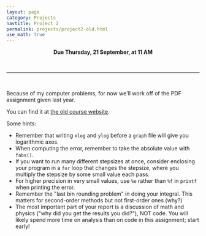```yaml
---
layout: page
category: Projects
navtitle: Project 2
permalink: projects/project2-old.html
use_math: true
---
```

<center>

<b>Due Thursday, 21 September, at 11 AM</b><br>

</center>

<br>

---

<br>

Because of my computer problems, for now we'll work off of the PDF assignment given last year.

You can find it at <a href="http://suphysics307.wikispaces.com/file/view/hw2.pdf/559276953/hw2.pdf">the old course website</a>.


Some hints:

* Remember that writing `xlog` and `ylog` before a `graph` file will give you logarithmic axes.
* When computing the error, remember to take the absolute value with `fabs()`.
* If you want to run many different stepsizes at once, consider enclosing your program in a `for` loop that changes the stepsize, where you multiply the stepsize by some small value each pass.
* For higher precision in very small values, use `%e` rather than `%f` in `printf` when printing the error.
* Remember the "last bin rounding problem" in doing your integral. This matters for second-order methods but not first-order ones (why?)
* The most important part of your report is a discussion of math and physics ("why did you get the results you did?"), NOT code. You will likely spend more time on analysis than on code in this assignment; start early!



